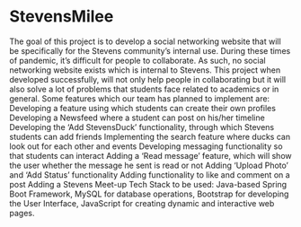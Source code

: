 # StevensMilee
The goal of this project is to develop a social networking website that will be specifically for the Stevens community’s internal use. During these times of pandemic, it’s difficult for people to collaborate. As such, no social networking website exists which is internal to Stevens. This project when developed successfully, will not only help people in collaborating but it will also solve a lot of problems that students face related to academics or in general. Some features which our team has planned to implement are:  Developing a feature using which students can create their own profiles  Developing a Newsfeed where a student can post on his/her timeline Developing the ‘Add StevensDuck’ functionality, through which Stevens students can add friends Implementing the search feature where ducks can look out for each other and events Developing messaging functionality so that students can interact Adding a ‘Read message’ feature, which will show the user whether the  message he sent is read or not Adding ‘Upload Photo’ and ‘Add Status’ functionality Adding functionality to like and comment on a post Adding a Stevens Meet-up   Tech Stack to be used: Java-based Spring Boot Framework, MySQL for database operations, Bootstrap for developing the User Interface, JavaScript for creating dynamic and interactive web pages.

